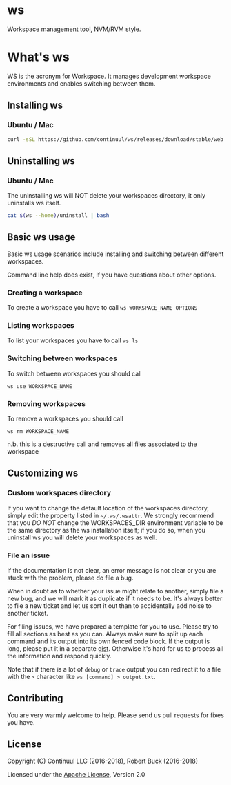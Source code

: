# ws

Workspace management tool, NVM/RVM style.

# What's ws

WS is the acronym for Workspace. It manages development workspace environments and enables switching between them.

## Installing ws

### Ubuntu / Mac

```bash
curl -sSL https://github.com/continuul/ws/releases/download/stable/web.install.bash | bash
```

## Uninstalling ws

### Ubuntu / Mac

The uninstalling ws will NOT delete your workspaces directory, it only uninstalls ws itself.

```bash
cat $(ws --home)/uninstall | bash
```

## Basic ws usage

Basic ws usage scenarios include installing and switching between different workspaces.

Command line help does exist, if you have questions about other options.

### Creating a workspace

To create a workspace you have to call `ws WORKSPACE_NAME OPTIONS` 

### Listing workspaces

To list your workspaces you have to call `ws ls`

### Switching between workspaces

To switch between workspaces you should call

`ws use WORKSPACE_NAME`

### Removing workspaces

To remove a workspaces you should call

`ws rm WORKSPACE_NAME`

n.b. this is a destructive call and removes all files associated to the workspace

## Customizing ws

### Custom workspaces directory

If you want to change the default location of the workspaces directory, simply
edit the property listed in `~/.ws/.wsattr`. We strongly recommend that you *DO
NOT* change the WORKSPACES_DIR environment variable to be the same directory as
the ws installation itself; if you do so, when you uninstall ws you will delete
your workspaces as well.

### File an issue

If the documentation is not clear, an error message is not clear or you are stuck with the problem,
please do file a bug.

When in doubt as to whether your issue might relate to another, simply file a new bug, and
we will mark it as duplicate if it needs to be.  It's always better to file a new ticket and
let us sort it out than to accidentally add noise to another ticket.

For filing issues, we have prepared a template for you to use. Please try to fill all sections as best as you can.
Always make sure to split up each command and its output into its own fenced code block. 
If the output is long, please put it in a separate [gist](https://gist.github.com). 
Otherwise it's hard for us to process all the information and respond quickly.

Note that if there is a lot of `debug` or `trace` output you can redirect it to a file with the `>` 
character like `ws [command] > output.txt`.

## Contributing

You are very warmly welcome to help. Please send us pull requests for fixes you have. 

## License

Copyright (C) Continuul LLC (2016-2018), Robert Buck (2016-2018) 

Licensed under the [Apache License](LICENSE), Version 2.0